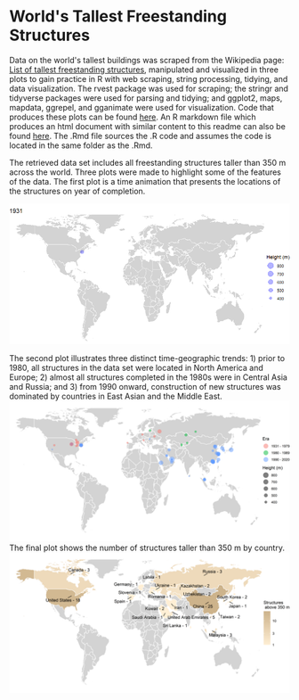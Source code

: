 # World's Tallest Freestanding Structures

Data on the world's tallest buildings was scraped from the Wikipedia page: [List of tallest freestanding structures](https://en.wikipedia.org/wiki/List_of_tallest_freestanding_structures), manipulated and visualized in three plots to gain practice in R with web scraping, string processing, tidying, and data visualization. The rvest package was used for scraping; the stringr and tidyverse packages were used for parsing and tidying; and ggplot2, maps, mapdata, ggrepel, and gganimate were used for visualization. Code that produces these plots can be found [here](https://github.com/corrigan-r/Tallest_Freestanding_Structures/blob/main/tallest_structures_code.R). An R markdown file which produces an html document with similar content to this readme can also be found [here](https://github.com/corrigan-r/Tallest_Freestanding_Structures/blob/main/tallest_structures.Rmd). The .Rmd file sources the .R code and assumes the code is located in the same folder as the .Rmd.

The retrieved data set includes all freestanding structures taller than 350 m across the world. Three plots were made to highlight some of the features of the data. 
 The first plot is a time animation that presents the locations of the structures on year of completion.

![alt text](https://github.com/corrigan-r/Tallest_Freestanding_Structures/blob/main/animation_plot.gif)

The second plot illustrates three distinct time-geographic trends: 1) prior to 1980, all structures in the data set were located in North America and Europe; 2) almost all structures completed in the 1980s were in Central Asia and Russia; and 3) from 1990 onward, construction of new structures was dominated by countries in East Asian and the Middle East.
![alt text](https://github.com/corrigan-r/Tallest_Freestanding_Structures/blob/main/era_plot.png)
The final plot shows the number of structures taller than 350 m by country.
![alt text](https://github.com/corrigan-r/Tallest_Freestanding_Structures/blob/main/density_plot.png)
